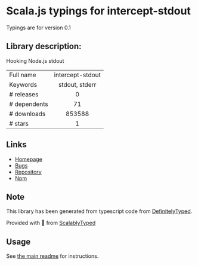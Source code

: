 
# Scala.js typings for intercept-stdout

Typings are for version 0.1

## Library description:
Hooking Node.js stdout

|                    |                 |
| ------------------ | :-------------: |
| Full name          | intercept-stdout |
| Keywords           | stdout, stderr |
| # releases         | 0 |
| # dependents       | 71 |
| # downloads        | 853588 |
| # stars            | 1 |

## Links
- [Homepage](https://github.com/sfarthin/intercept-stdout)
- [Bugs](https://github.com/sfarthin/intercept-stdout/issues)
- [Repository](https://github.com/sfarthin/intercept-stdout)
- [Npm](https://www.npmjs.com/package/intercept-stdout)
    


## Note
This library has been generated from typescript code from [DefinitelyTyped](https://definitelytyped.org).

Provided with :purple_heart: from [ScalablyTyped](https://github.com/oyvindberg/ScalablyTyped)

## Usage
See [the main readme](../../readme.md) for instructions.


